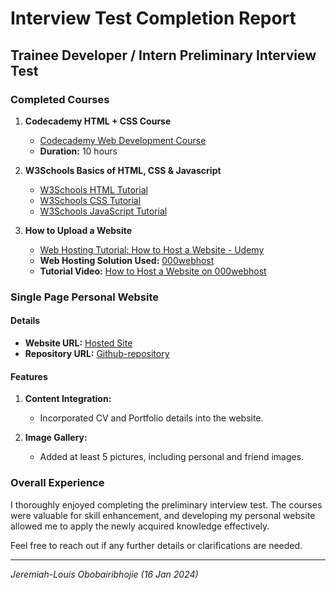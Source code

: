 # Interview Test Completion Report     

## Trainee Developer / Intern Preliminary Interview Test

### Completed Courses

1. **Codecademy HTML + CSS Course**
   - [Codecademy Web Development Course](https://www.codecademy.com/learn/web)
   - **Duration:** 10 hours

2. **W3Schools Basics of HTML, CSS & Javascript**
   - [W3Schools HTML Tutorial](https://www.w3schools.com/html/)
   - [W3Schools CSS Tutorial](https://www.w3schools.com/css/)
   - [W3Schools JavaScript Tutorial](https://www.w3schools.com/js/)

3. **How to Upload a Website**
   - [Web Hosting Tutorial: How to Host a Website - Udemy](https://www.udemy.com/course/how-to-make-a-wordpress-website-2017)
   - **Web Hosting Solution Used:** [000webhost](https://www.000webhost.com/)
   - **Tutorial Video:** [How to Host a Website on 000webhost](https://www.youtube.com/watch?v=wyLVxfReHEc)

### Single Page Personal Website

#### Details

- **Website URL:** [Hosted Site](https://jjboy55.github.io/interview-test/)
- **Repository URL:** [Github-repository](https://github.com/jjboy55)

#### Features

1. **Content Integration:**
   - Incorporated CV and Portfolio details into the website.

2. **Image Gallery:**
   - Added at least 5 pictures, including personal and friend images.

### Overall Experience

I thoroughly enjoyed completing the preliminary interview test. The courses were valuable for skill enhancement, and developing my personal website allowed me to apply the newly acquired knowledge effectively.

Feel free to reach out if any further details or clarifications are needed.

---

*Jeremiah-Louis Obobairibhojie*
*(16 Jan 2024)*
